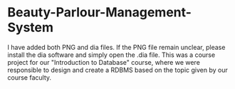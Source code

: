 # Beauty-Parlour-Management-System

I have added both PNG and dia files. If the PNG file remain unclear, please install the dia software and simply open the .dia file.
This was a course project for our "Introduction to Database" course, where we were responsible to design and create a RDBMS based on the topic given by our course faculty.
